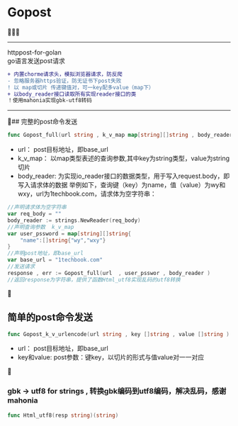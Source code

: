 # Gopost  
:rainbow::rainbow::rainbow:  
****
httppost-for-golan  
go语言发送post请求 


```diff
+ 内置chorme请求头，模拟浏览器请求，防反爬
- 忽略服务器https验证，防无证书下post失败
! 以 map或切片 传递键值对，可一key配多value（map下）
+ 以body_reader接口读取所有实现reader接口的类
！使用mahonia实现gbk-utf8转码
```

****
:high_brightness:## 完整的post命令发送
```go
func Gopost_full(url string , k_v_map map[string][]string , body_reader io.Reader) (string , error)
```
-  url：  post目标地址，即base_url
-  k_v_map：  以map类型表述的查询参数,其中key为string类型，value为string切片
-  body_reader:  为实现io_reader接口的数据类型，用于写入request.body，即写入请求体的数据
举例如下，查询键（key）为name，值（value）为wy和wxy，url为1techbook.com，请求体为空字符串：
```go
//声明请求体为空字符串
var req_body = ""
body_reader := strings.NewReader(req_body)
//声明查询参数  k_v_map
var user_pssword = map[string][]string{
    "name":[]string{"wy","wxy"}
}
//声明post地址，即base_url
var base_url = "1techbook.com" 
//发送请求
response , err := Gopost_full(url  , user_psswor , body_reader )
//返回response为字符串，提供了函数Html_utf8实现乱码的utf8转换
```
:high_brightness:
## 简单的post命令发送

```go
func Gopost_k_v_urlencode(url string , key []string , value []string ) (string , error)
``` 
-  url：  post目标地址，即base_url
-  key和value:   post参数：键key，以切片的形式与值value对一一对应


:high_brightness:
### gbk -> utf8 for strings ,  转换gbk编码到utf8编码，解决乱码，感谢mahonia
```go
func Html_utf8(resp string)(string)
```
